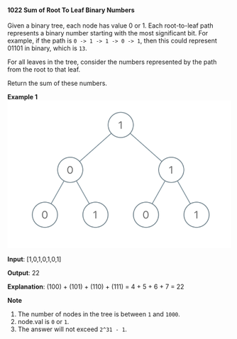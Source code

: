 #### 1022 Sum of Root To Leaf Binary Numbers

Given a binary tree, each node has value 0 or 1. Each root-to-leaf path represents a binary number starting with the most significant bit. For example, if the path is `0 -> 1 -> 1 -> 0 -> 1`, then this could represent 01101 in binary, which is `13`.

For all leaves in the tree, consider the numbers represented by the path from the root to that leaf.

Return the sum of these numbers.

**Example 1**
![](sum-of-root-to-leaf-binary-numbers.png)

**Input**: [1,0,1,0,1,0,1]

**Output**: 22

**Explanation**: (100) + (101) + (110) + (111) = 4 + 5 + 6 + 7 = 22

**Note**

1. The number of nodes in the tree is between `1` and `1000`.
2. node.val is `0` or `1`.
3. The answer will not exceed `2^31 - 1`.
